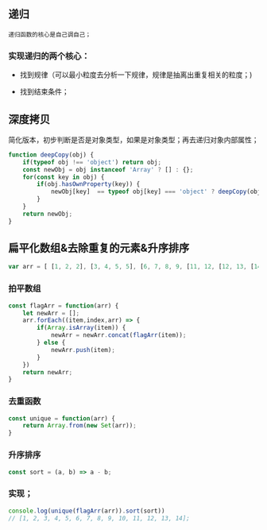 ## 递归
    递归函数的核心是自己调自己；
### 实现递归的两个核心：
- 找到规律（可以最小粒度去分析一下规律，规律是抽离出重复相关的粒度；)

- 找到结束条件；

## 深度拷贝
简化版本，初步判断是否是对象类型，如果是对象类型；再去递归对象内部属性；
```js
function deepCopy(obj) {
    if(typeof obj !== 'object') return obj;
    const newObj = obj instanceof 'Array' ? [] : {};
    for(const key in obj) {
        if(obj.hasOwnProperty(key)) {
            newObj[key]  == typeof obj[key] === 'object' ? deepCopy(obj[key]) : obj[key];
        }
    }
    return newObj;
}
```
## 扁平化数组&去除重复的元素&升序排序
```js
var arr = [ [1, 2, 2], [3, 4, 5, 5], [6, 7, 8, 9, [11, 12, [12, 13, [14] ] ] ], 10];
```
### 拍平数组
```js
const flagArr = function(arr) {
    let newArr = [];
    arr.forEach((item,index,arr) => {
        if(Array.isArray(item)) {
            newArr = newArr.concat(flagArr(item));
        } else {
            newArr.push(item);
        }        
    })
    return newArr;
}
```
### 去重函数
```js
const unique = function(arr) {
    return Array.from(new Set(arr));
}
```
### 升序排序
```js
const sort = (a, b) => a - b;
```
### 实现；
```js
console.log(unique(flagArr(arr)).sort(sort))
// [1, 2, 3, 4, 5, 6, 7, 8, 9, 10, 11, 12, 13, 14];
```